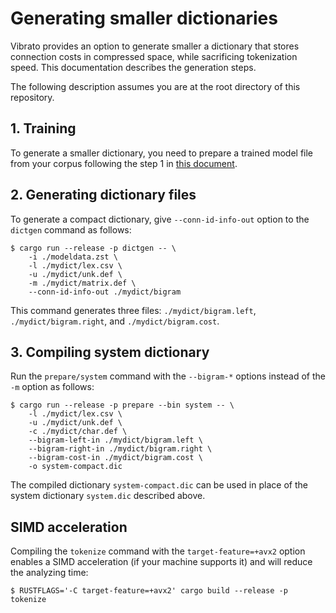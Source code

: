 # Generating smaller dictionaries

Vibrato provides an option to generate smaller a dictionary that stores connection costs in compressed space,
while sacrificing tokenization speed.
This documentation describes the generation steps. 

The following description assumes you are at the root directory of this repository.

## 1. Training

To generate a smaller dictionary, you need to prepare a trained model file from your corpus following the step 1 in [this document](./train.md#1-training).

## 2. Generating dictionary files

To generate a compact dictionary, give `--conn-id-info-out` option to the `dictgen` command as follows:
```
$ cargo run --release -p dictgen -- \
    -i ./modeldata.zst \
    -l ./mydict/lex.csv \
    -u ./mydict/unk.def \
    -m ./mydict/matrix.def \
    --conn-id-info-out ./mydict/bigram
```

This command generates three files: `./mydict/bigram.left`, `./mydict/bigram.right`, and `./mydict/bigram.cost`.

## 3. Compiling system dictionary

Run the `prepare/system` command with the `--bigram-*` options instead of the `-m` option as follows:
```
$ cargo run --release -p prepare --bin system -- \
    -l ./mydict/lex.csv \
    -u ./mydict/unk.def \
    -c ./mydict/char.def \
    --bigram-left-in ./mydict/bigram.left \
    --bigram-right-in ./mydict/bigram.right \
    --bigram-cost-in ./mydict/bigram.cost \
    -o system-compact.dic
```

The compiled dictionary `system-compact.dic` can be used in place of the system dictionary `system.dic` described above.

## SIMD acceleration

Compiling the `tokenize` command with the `target-feature=+avx2` option enables a SIMD acceleration (if your machine supports it) and will reduce the analyzing time:
```
$ RUSTFLAGS='-C target-feature=+avx2' cargo build --release -p tokenize
```
